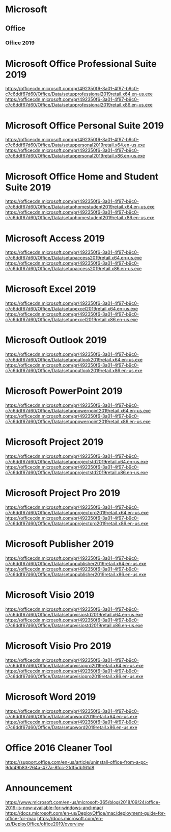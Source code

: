 # Microsoft

## Office

### Office 2019

Microsoft Office Professional Suite 2019 
=========================================
https://officecdn.microsoft.com/pr/492350f6-3a01-4f97-b9c0-c7c6ddf67d60/Office/Data/setupprofessional2019retail.x64.en-us.exe
https://officecdn.microsoft.com/pr/492350f6-3a01-4f97-b9c0-c7c6ddf67d60/Office/Data/setupprofessional2019retail.x86.en-us.exe


Microsoft Office Personal Suite 2019 
=========================================
https://officecdn.microsoft.com/pr/492350f6-3a01-4f97-b9c0-c7c6ddf67d60/Office/Data/setuppersonal2019retail.x64.en-us.exe
https://officecdn.microsoft.com/pr/492350f6-3a01-4f97-b9c0-c7c6ddf67d60/Office/Data/setuppersonal2019retail.x86.en-us.exe


Microsoft Office Home and Student Suite 2019
=========================================
https://officecdn.microsoft.com/pr/492350f6-3a01-4f97-b9c0-c7c6ddf67d60/Office/Data/setuphomestudent2019retail.x64.en-us.exe
https://officecdn.microsoft.com/pr/492350f6-3a01-4f97-b9c0-c7c6ddf67d60/Office/Data/setuphomestudent2019retail.x86.en-us.exe


Microsoft Access 2019
=========================================
https://officecdn.microsoft.com/pr/492350f6-3a01-4f97-b9c0-c7c6ddf67d60/Office/Data/setupaccess2019retail.x64.en-us.exe
https://officecdn.microsoft.com/pr/492350f6-3a01-4f97-b9c0-c7c6ddf67d60/Office/Data/setupaccess2019retail.x86.en-us.exe


Microsoft Excel 2019
=========================================
https://officecdn.microsoft.com/pr/492350f6-3a01-4f97-b9c0-c7c6ddf67d60/Office/Data/setupexcel2019retail.x64.en-us.exe
https://officecdn.microsoft.com/pr/492350f6-3a01-4f97-b9c0-c7c6ddf67d60/Office/Data/setupexcel2019retail.x86.en-us.exe


Microsoft Outlook 2019
=========================================
https://officecdn.microsoft.com/pr/492350f6-3a01-4f97-b9c0-c7c6ddf67d60/Office/Data/setupoutlook2019retail.x64.en-us.exe
https://officecdn.microsoft.com/pr/492350f6-3a01-4f97-b9c0-c7c6ddf67d60/Office/Data/setupoutlook2019retail.x86.en-us.exe


Microsoft PowerPoint 2019
=========================================
https://officecdn.microsoft.com/pr/492350f6-3a01-4f97-b9c0-c7c6ddf67d60/Office/Data/setuppowerpoint2019retail.x64.en-us.exe
https://officecdn.microsoft.com/pr/492350f6-3a01-4f97-b9c0-c7c6ddf67d60/Office/Data/setuppowerpoint2019retail.x86.en-us.exe


Microsoft Project 2019
=========================================
https://officecdn.microsoft.com/pr/492350f6-3a01-4f97-b9c0-c7c6ddf67d60/Office/Data/setupprojectstd2019retail.x64.en-us.exe
https://officecdn.microsoft.com/pr/492350f6-3a01-4f97-b9c0-c7c6ddf67d60/Office/Data/setupprojectstd2019retail.x86.en-us.exe


Microsoft Project Pro 2019
=========================================
https://officecdn.microsoft.com/pr/492350f6-3a01-4f97-b9c0-c7c6ddf67d60/Office/Data/setupprojectpro2019retail.x64.en-us.exe
https://officecdn.microsoft.com/pr/492350f6-3a01-4f97-b9c0-c7c6ddf67d60/Office/Data/setupprojectpro2019retail.x86.en-us.exe


Microsoft Publisher 2019
=========================================
https://officecdn.microsoft.com/pr/492350f6-3a01-4f97-b9c0-c7c6ddf67d60/Office/Data/setuppublisher2019retail.x64.en-us.exe
https://officecdn.microsoft.com/pr/492350f6-3a01-4f97-b9c0-c7c6ddf67d60/Office/Data/setuppublisher2019retail.x86.en-us.exe


Microsoft Visio 2019
=========================================
https://officecdn.microsoft.com/pr/492350f6-3a01-4f97-b9c0-c7c6ddf67d60/Office/Data/setupvisiostd2019retail.x64.en-us.exe
https://officecdn.microsoft.com/pr/492350f6-3a01-4f97-b9c0-c7c6ddf67d60/Office/Data/setupvisiostd2019retail.x86.en-us.exe


Microsoft Visio Pro 2019
=========================================
https://officecdn.microsoft.com/pr/492350f6-3a01-4f97-b9c0-c7c6ddf67d60/Office/Data/setupvisiopro2019retail.x64.en-us.exe
https://officecdn.microsoft.com/pr/492350f6-3a01-4f97-b9c0-c7c6ddf67d60/Office/Data/setupvisiopro2019retail.x86.en-us.exe


Microsoft Word 2019
=========================================
https://officecdn.microsoft.com/pr/492350f6-3a01-4f97-b9c0-c7c6ddf67d60/Office/Data/setupword2019retail.x64.en-us.exe
https://officecdn.microsoft.com/pr/492350f6-3a01-4f97-b9c0-c7c6ddf67d60/Office/Data/setupword2019retail.x86.en-us.exe

 
Office 2016 Cleaner Tool
=========================================
https://support.office.com/en-us/article/uninstall-office-from-a-pc-9dd49b83-264a-477a-8fcc-2fdf5dbf61d8


Announcement
=========================================
https://www.microsoft.com/en-us/microsoft-365/blog/2018/09/24/office-2019-is-now-available-for-windows-and-mac/
https://docs.microsoft.com/en-us/DeployOffice/mac/deployment-guide-for-office-for-mac
https://docs.microsoft.com/en-us/DeployOffice/office2019/overview
